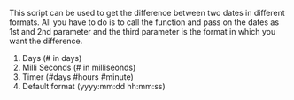 This script can be used to get the difference between two dates in different formats.
All you have to do is to call the function and pass on the dates as 1st and 2nd parameter and the third parameter is the format in which you want the difference.
1. Days (# in days)
2. Milli Seconds (# in milliseonds)
3. Timer (#days #hours #minute)
4. Default format (yyyy:mm:dd hh:mm:ss)
